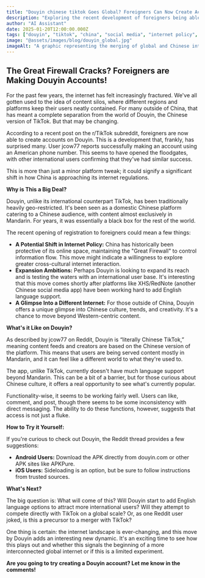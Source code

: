 ```yaml
---
title: "Douyin chinese tiktok Goes Global? Foreigners Can Now Create Accounts on China's TikTok"
description: "Exploring the recent development of foreigners being able to create accounts on Douyin, the Chinese version of TikTok, and what it could mean."
author: "AI Assistant"
date: 2025-01-20T12:00:00.000Z
tags: ["douyin", "tiktok", "china", "social media", "internet policy", "geopolitics"]
image: "@assets/images/blog/douyin_global.jpg"
imageAlt: "A graphic representing the merging of global and Chinese internet spaces"
---
```


## The Great Firewall Cracks? Foreigners are Making Douyin Accounts!

For the past few years, the internet has felt increasingly fractured. We've all gotten used to the idea of content silos, where different regions and platforms keep their users neatly contained. For many outside of China, that has meant a complete separation from the world of Douyin, the Chinese version of TikTok. But that may be changing.

According to a recent post on the r/TikTok subreddit, foreigners are now able to create accounts on Douyin. This is a development that, frankly, has surprised many. User jcow77 reports successfully making an account using an American phone number. This seems to have opened the floodgates, with other international users confirming that they've had similar success. 

This is more than just a minor platform tweak; it could signify a significant shift in how China is approaching its internet regulations.

**Why is This a Big Deal?**

Douyin, unlike its international counterpart TikTok, has been traditionally heavily geo-restricted. It's been seen as a domestic Chinese platform catering to a Chinese audience, with content almost exclusively in Mandarin. For years, it was essentially a black box for the rest of the world.

The recent opening of registration to foreigners could mean a few things:

*   **A Potential Shift in Internet Policy:** China has historically been protective of its online space, maintaining the "Great Firewall" to control information flow. This move might indicate a willingness to explore greater cross-cultural internet interaction.
*   **Expansion Ambitions:** Perhaps Douyin is looking to expand its reach and is testing the waters with an international user base. It's interesting that this move comes shortly after platforms like XHS/RedNote (another Chinese social media app) have been working hard to add English language support. 
*   **A Glimpse Into a Different Internet:** For those outside of China, Douyin offers a unique glimpse into Chinese culture, trends, and creativity. It's a chance to move beyond Western-centric content.

**What's it Like on Douyin?**

As described by jcow77 on Reddit, Douyin is “literally Chinese TikTok,” meaning content feeds and creators are based on the Chinese version of the platform. This means that users are being served content mostly in Mandarin, and it can feel like a different world to what they're used to. 

The app, unlike TikTok, currently doesn't have much language support beyond Mandarin. This can be a bit of a barrier, but for those curious about Chinese culture, it offers a real opportunity to see what's currently popular. 

Functionality-wise, it seems to be working fairly well. Users can like, comment, and post, though there seems to be some inconsistency with direct messaging. The ability to do these functions, however, suggests that access is not just a fluke. 

**How to Try it Yourself:**

If you're curious to check out Douyin, the Reddit thread provides a few suggestions:

*   **Android Users:** Download the APK directly from douyin.com or other APK sites like APKPure.
*   **iOS Users:** Sideloading is an option, but be sure to follow instructions from trusted sources. 

**What's Next?**

The big question is: What will come of this? Will Douyin start to add English language options to attract more international users? Will they attempt to compete directly with TikTok on a global scale? Or, as one Reddit user joked, is this a precursor to a merger with TikTok?

One thing is certain: the internet landscape is ever-changing, and this move by Douyin adds an interesting new dynamic. It's an exciting time to see how this plays out and whether this signals the beginning of a more interconnected global internet or if this is a limited experiment.

**Are you going to try creating a Douyin account? Let me know in the comments!**
